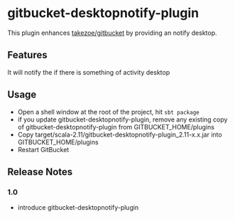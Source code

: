 # gitbucket-desktopnotify-plugin

This plugin enhances [takezoe/gitbucket](https://github.com/takezoe/gitbucket) by providing an notify desktop.

## Features

It will notify the if there is something of activity desktop

## Usage

- Open a shell window at the root of the project, hit `sbt package`
- if you update gitbucket-desktopnotify-plugin, remove any existing copy of gitbucket-desktopnotify-plugin from GITBUCKET_HOME/plugins
- Copy target/scala-2.11/gitbucket-desktopnotify-plugin_2.11-x.x.jar into GITBUCKET_HOME/plugins
- Restart GitBucket

## Release Notes

### 1.0

- introduce gitbucket-desktopnotify-plugin
